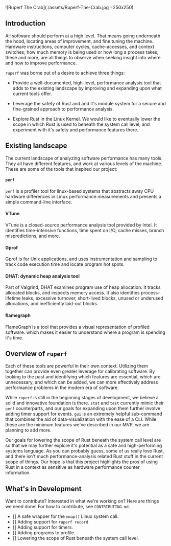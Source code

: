![Ruperf The Crab](./assets/Ruperf-The-Crab.jpg =250x250)
## Introduction

All software should perform at a high level. That means going underneath the hood, 
locating areas of improvement, and fine tuning the machine. 
Hardware instructions, computer cycles, cache-accesses,
and context switches; how much memory is being used or how long a process takes; 
these and more, are all things to observe when seeking insight into where and how to improve performance.

`ruperf` was borne out of a desire to achieve three things:

- Provide a well-documented, high-level, performance analysis tool that adds to the existing landscape 
  by improving and expanding upon what current tools offer.

- Leverage the safety of Rust and and it's module system for a secure and fine-grained approach 
  to performance analysis.

- Explore Rust in the Linux Kernel. We would like to eventually lower the scope in which Rust is used
  to beneath the system call level, and experiment with it's safety and performance features there.


## Existing landscape

The current landscape of analyzing software performance has many tools. 
They all have different features, and work at various levels of the machine.
These are some of the tools that inspired our project:

#### `perf`

`perf` is a profiler tool for linux-based systems that abstracts away CPU hardware differences in 
Linux performance measurements and presents a simple command-line interface. 

#### VTune

VTune is a closed-source performance analysis tool provided by Intel. It identifies
time-intensive functions, time spent on I/O, cache misses, branch mispredictions, and more.

#### Gprof

Gprof is for Unix applications, and uses instrumentation and sampling to 
track code execution time and locate program hot spots. 

#### DHAT: dynamic heap analysis tool

Part of Valgrind, DHAT examines program use of heap allocation. 
It tracks allocated blocks, and inspects memory access. 
It also identifies process-lifetime leaks, excessive turnover, 
short-lived blocks, unused or underused allocations, and inefficiently laid-out blocks.

#### flamegraph

FlameGraph is a tool that provides a visual representation of profiled software.
which makes it easier to understand where a program is spending it's time.


## Overview of `ruperf`

Each of these tools are powerful in their own context. Utilizing them together 
can provide even greater leverage for calibrating software. By looking to the past
and identifying which features are essential, which are unnecessary, and which can be added,
we can more effectively address performance problems in the modern era of software.

While `ruperf` is still in the beginning stages of development, we believe a solid
and innovative foundation is there. `stat` and `test` currently mimic their `perf` counterparts,
and our goals for expanding upon them further involve adding timer support for events.
`gui` is an extremely helpful sub-command that combines the aid of data-visualization with the ease of a CLI.
While these are the minimum features we've described in our MVP, we are planning to add more.

Our goals for lowering the scope of Rust beneath the system call level are so that
we may further explore it's potential as a safe and high-performing systems language.
As you can probably guess, some of us really love Rust, and there isn't much
performance-analysis related Rust stuff in the current scope of things. Our hope is that
this project highlights the pros of using Rust in a context as sensitive as 
hardware performance counter information.


## What's in Development

Want to contribute? Interested in what we're working on? Here are things we need done!
For how to contribute, see `CONTRIBUTING.md`.


- [] A safe wrapper for the `mmap()` Linux system call.
- [] Adding support for `ruperf record`
- [] Adding support for timers.
- [] Adding programs to profile.
- [] Lowering the scope of Rust beneath the system call level.

